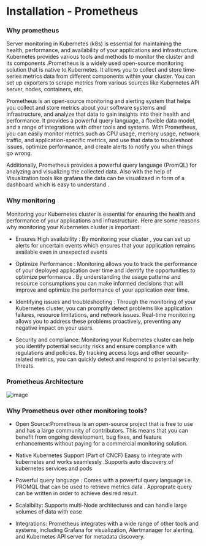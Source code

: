 # Installation - Prometheus

### Why prometheus

Server monitoring in Kubernetes (k8s) is essential for maintaining the health, performance, and availability of your applications and infrastructure. Kubernetes provides various tools and methods to monitor the cluster and its components .Prometheus is a widely used open-source monitoring solution that is native to Kubernetes. It allows you to collect and store time-series metrics data from different components within your cluster. You can set up exporters to scrape metrics from various sources like Kubernetes API server, nodes, containers, etc. 

Prometheus is an open-source monitoring and alerting system that helps you collect and store metrics about your software systems and infrastructure, and analyze that data to gain insights into their health and performance. It provides a powerful query language, a flexible data model, and a range of integrations with other tools and systems. With Prometheus, you can easily monitor metrics such as CPU usage, memory usage, network traffic, and application-specific metrics, and use that data to troubleshoot issues, optimize performance, and create alerts to notify you when things go wrong.

Additionally, Prometheus provides a powerful query language (PromQL) for analyzing and visualizing the collected data. Also with the help of Visualization tools like grafana the data can be visualizaed in form of a dashboard which is easy to understand .


### Why monitoring 

Monitoring your Kubernetes cluster is essential for ensuring the health and performance of your applications and infrastructure. Here are some reasons why monitoring your Kubernetes cluster is important:

- Ensures High availability : By monitoring your cluster , you can set up alerts for uncertain events which ensures that your application remains available even in unexpected events

- Optimize Performance : Monitoring allows you to track the performance of your deployed application over time and identify the opportunities to optimize performance . By understanding the usage patterns and resource consumptions you can make informed decisions that will improve and optimize the performance of your application over time.

- Identifying issues and troubleshooting : Through the monitoring of your Kubernetes cluster, you can promptly detect problems like application failures, resource limitations, and network issues. Real-time monitoring allows you to address these problems proactively, preventing any negative impact on your users.

- Security and compliance: Monitoring your Kubernetes cluster can help you identify potential security risks and ensure compliance with regulations and policies. By tracking access logs and other security-related metrics, you can quickly detect and respond to potential security threats.


### Prometheus Architecture

![image](https://github.com/yo-404/Server-monitoring/assets/100558220/e6f82dc4-94c4-40fc-b608-1713fac3b867)


### Why Prometheus over other monitoring tools?

- Open Source:Prometheus is an open-source project that is free to use and has a large community of contributors. This means that you can benefit from ongoing development, bug fixes, and feature enhancements without paying for a commercial monitoring solution.

- Native Kubernetes Support (Part of CNCF) Eaasy to integrate with kubernetes and works seamlessly .Supports auto discovery of kubernetes services and pods

- Powerful query language : Comes with a powerful query language i.e. PROMQL that can be used to retrieve metrics data . Approprate query can be written in order to achieve desired result. 

- Scalalbilty: Supports multi-Node architectures and can handle large volumes of data with ease

- Integrations: Prometheus integrates with a wide range of other tools and systems, including Grafana for visualization, Alertmanager for alerting, and Kubernetes API server for metadata discovery.
